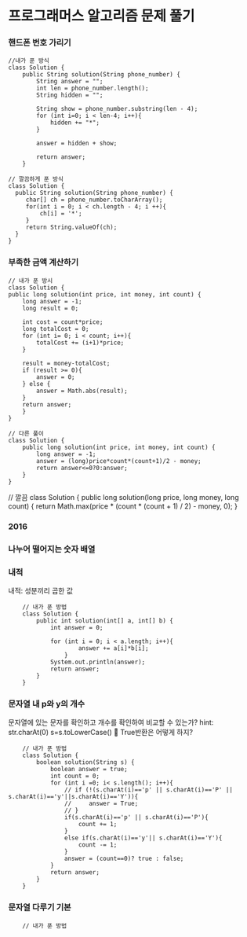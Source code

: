 <h1>프로그래머스 알고리즘 문제 풀기</h1>
<h3>핸드폰 번호 가리기</h3>

    //내가 푼 방식
    class Solution {
        public String solution(String phone_number) {
            String answer = "";
            int len = phone_number.length();
            String hidden = "";

            String show = phone_number.substring(len - 4);
            for (int i=0; i < len-4; i++){
                hidden += "*";
            }

            answer = hidden + show;

            return answer;
        }
    
    // 깔끔하게 푼 방식
    class Solution {
      public String solution(String phone_number) {
         char[] ch = phone_number.toCharArray();
         for(int i = 0; i < ch.length - 4; i ++){
             ch[i] = '*';
         }
         return String.valueOf(ch);
      }
    }

<h3>부족한 금액 계산하기</h3>

    // 내가 푼 방시
    class Solution {
    public long solution(int price, int money, int count) {
        long answer = -1;
        long result = 0;

        int cost = count*price;
        long totalCost = 0;
        for (int i= 0; i < count; i++){
            totalCost += (i+1)*price;
        }
        
        result = money-totalCost;
        if (result >= 0){
            answer = 0;
        } else {
            answer = Math.abs(result);
        }
        return answer;
        }
    }
    
    // 다른 풀이
    class Solution {
        public long solution(int price, int money, int count) {
            long answer = -1;
            answer = (long)price*count*(count+1)/2 - money;
            return answer<=0?0:answer;
        }
    }
    
   // 깔끔
    class Solution {
        public long solution(long price, long money, long count) {
            return Math.max(price * (count * (count + 1) / 2) - money, 0);
        }
<h3>2016</h3>


<h3>나누어 떨어지는 숫자 배열</h3>


<h3>내적</h3>
내적: 성분끼리 곱한 값

        // 내가 푼 방법
        class Solution {
            public int solution(int[] a, int[] b) {
                int answer = 0;
                
                for (int i = 0; i < a.length; i++){
                        answer += a[i]*b[i];
                    }
                System.out.println(answer);
                return answer;
            }
        }

<h3>문자열 내 p와 y의 개수</h3>
문자열에 있는 문자를 확인하고 개수를 확인하여 비교할 수 있는가?
hint: str.charAt(0)
s=s.toLowerCase()
🧐 True반환은 어떻게 하지?

        // 내가 푼 방법
        class Solution {
            boolean solution(String s) {
                boolean answer = true;
                int count = 0;
                for (int i =0; i< s.length(); i++){
                    // if (!(s.charAt(i)=='p' || s.charAt(i)=='P' || s.charAt(i)=='y'||s.charAt(i)=='Y')){
                    //     answer = True;
                    // } 
                    if(s.charAt(i)=='p' || s.charAt(i)=='P'){
                        count += 1;
                    } 
                    else if(s.charAt(i)=='y'|| s.charAt(i)=='Y'){
                        count -= 1;
                    }
                    answer = (count==0)? true : false;
                }
                return answer;
            } 
        }
        
        
<h3>문자열 다루기 기본</h3>

        // 내가 푼 방법
        

